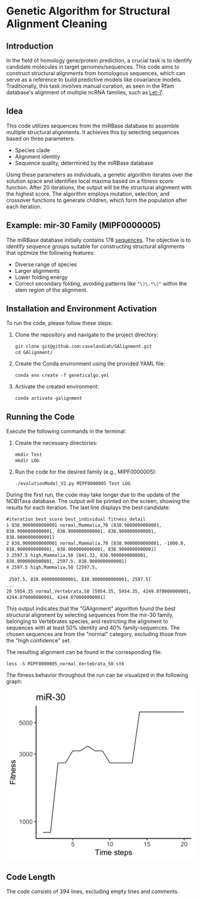 # Genetic Algorithm for Structural Alignment Cleaning

## Introduction
In the field of homology gene/protein prediction, a crucial task is to identify candidate molecules in target genomes/sequences. This code aims to construct structural alignments from homologous sequences, which can serve as a reference to build predictive models like covariance models. Traditionally, this task involves manual curation, as seen in the Rfam database's alignment of multiple ncRNA families, such as [Let-7](https://rfam.xfam.org/family/RF00027/alignment?acc=RF00027&format=stockholm&download=0).

## Idea
This code utilizes sequences from the miRBase database to assemble multiple structural alignments. It achieves this by selecting sequences based on three parameters:
- Species clade
- Alignment identity
- Sequence quality, determined by the miRBase database

Using these parameters as individuals, a genetic algorithm iterates over the solution space and identifies local maxima based on a fitness score function. After 20 iterations, the output will be the structural alignment with the highest score. The algorithm employs mutation, selection, and crossover functions to generate children, which form the population after each iteration.

## Example: mir-30 Family (MIPF0000005)

The miRBase database initially contains 178 [sequences](https://www.mirbase.org/summary.shtml?fam=MIPF0000005). The objective is to identify sequence groups suitable for constructing structural alignments that optimize the following features:
- Diverse range of species
- Larger alignments
- Lower folding energy
- Correct secondary folding, avoiding patterns like `"\)\.*\("` within the stem region of the alignment.

## Installation and Environment Activation
To run the code, please follow these steps:

1. Clone the repository and navigate to the project directory:
   ```
   git clone git@github.com:cavelandiah/GAlignment.git
   cd GAlignment/
   ```

2. Create the Conda environment using the provided YAML file:
   ```
   conda env create -f geneticalgo.yml
   ```

3. Activate the created environment:
   ```
   conda activate galignment
   ```

## Running the Code
Execute the following commands in the terminal:

1. Create the necessary directories:
   ```
   mkdir Test
   mkdir LOG
   ```

2. Run the code for the desired family (e.g., MIPF0000005):
   ```
   ./evolutionModel_V2.py MIPF0000005 Test LOG
   ```

During the first run, the code may take longer due to the update of the NCBITaxa database. The output will be printed on the screen, showing the results for each iteration. The last line displays the best candidate:

```
#iteration best_score best_individual fitness_detail
1 838.9000000000001 normal,Mammalia,70 [838.9000000000001, 838.9000000000001, 838.9000000000001, 838.9000000000001, 838.9000000000001]
2 838.9000000000001 normal,Mammalia,70 [838.9000000000001, -1000.0, 838.9000000000001, 838.9000000000001, 838.9000000000001]
3 2597.5 high,Mammalia,50 [841.32, 838.9000000000001, 838.9000000000001, 2597.5, 838.9000000000001]
4 2597.5 high,Mammalia,50 [2597.5,

 2597.5, 838.9000000000001, 838.9000000000001, 2597.5]
...
20 5954.35 normal,Vertebrata,50 [5954.35, 5954.35, 4249.070000000001, 4244.070000000001, 4244.070000000001]
```

This output indicates that the "GAlignment" algorithm found the best structural alignment by selecting sequences from the mir-30 family, belonging to Vertebrates species, and restricting the alignment to sequences with at least 50% identity and 40% family-sequences. The chosen sequences are from the "normal" category, excluding those from the "high confidence" set.

The resulting alignment can be found in the corresponding file:
```
less -S MIPF0000005_normal_Vertebrata_50.stk
```

The fitness behavior throughout the run can be visualized in the following graph:

![Fitness Graph](https://github.com/cavelandiah/GAlignment/blob/main/MIPF0000005.png)

## Code Length
The code consists of 394 lines, excluding empty lines and comments.
